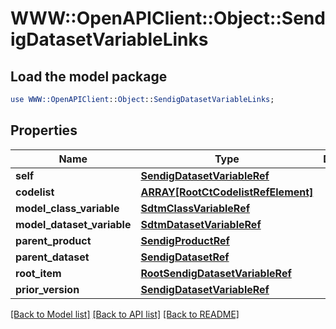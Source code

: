 # WWW::OpenAPIClient::Object::SendigDatasetVariableLinks

## Load the model package
```perl
use WWW::OpenAPIClient::Object::SendigDatasetVariableLinks;
```

## Properties
Name | Type | Description | Notes
------------ | ------------- | ------------- | -------------
**self** | [**SendigDatasetVariableRef**](SendigDatasetVariableRef.md) |  | [optional] 
**codelist** | [**ARRAY[RootCtCodelistRefElement]**](RootCtCodelistRefElement.md) |  | [optional] 
**model_class_variable** | [**SdtmClassVariableRef**](SdtmClassVariableRef.md) |  | [optional] 
**model_dataset_variable** | [**SdtmDatasetVariableRef**](SdtmDatasetVariableRef.md) |  | [optional] 
**parent_product** | [**SendigProductRef**](SendigProductRef.md) |  | [optional] 
**parent_dataset** | [**SendigDatasetRef**](SendigDatasetRef.md) |  | [optional] 
**root_item** | [**RootSendigDatasetVariableRef**](RootSendigDatasetVariableRef.md) |  | [optional] 
**prior_version** | [**SendigDatasetVariableRef**](SendigDatasetVariableRef.md) |  | [optional] 

[[Back to Model list]](../README.md#documentation-for-models) [[Back to API list]](../README.md#documentation-for-api-endpoints) [[Back to README]](../README.md)



